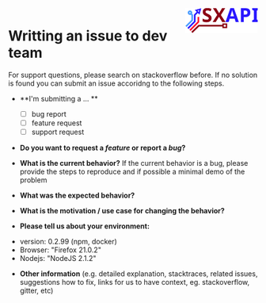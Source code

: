 <img align="right" height="50" src="https://raw.githubusercontent.com/startxfr/sxapi-core/v0.2.99-npm/docs/assets/logo.svg?sanitize=true">

# Writting an issue to dev team

For support questions, please search on stackoverflow before. If no solution is found you can submit an issue accoridng to the following steps.

* **I'm submitting a ... **
  - [ ] bug report
  - [ ] feature request
  - [ ] support request

* **Do you want to request a *feature* or report a *bug*?**

* **What is the current behavior?**
If the current behavior is a bug, please provide the steps to reproduce and if possible a minimal demo of the problem

* **What was the expected behavior?**

* **What is the motivation / use case for changing the behavior?**

* **Please tell us about your environment:**

- version: 0.2.99 (npm, docker)
- Browser: "Firefox 21.0.2"
- Nodejs: "NodeJS 2.1.2"

* **Other information** (e.g. detailed explanation, stacktraces, related issues, suggestions how to fix, links for us to have context, eg. stackoverflow, gitter, etc)